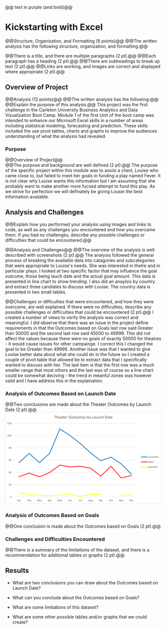 @@ text in purple (and bold)@@

# Kickstarting with Excel
@@Structure, Organization, and Formatting (8 points)@@
@@The written analysis has the following structure, organization, and formatting:@@

@@There is a title, and there are multiple paragraphs (2 pt).@@
@@Each paragraph has a heading (2 pt).@@
@@There are subheadings to break up text (2 pt).@@
@@Links are working, and images are correct and displayed where appropriate (2 pt).@@
## Overview of Project
@@Analysis (12 points)@@
@@The written analysis has the following:@@
@@Explain the purpose of this analysis.@@
This project was the first challenge in the Carleton University Business Analytics and Data Visualization Boot Camp.  Module 1 of the first Unit of the boot camp was intended to enhance our Microsoft Excel skills in a number of areas including statistical modeling, forecasting and prediction.  These skills included the use  pivot tables, charts and graphs to improve the audiences understanding of what the analysis had revealed.
### Purpose
@@Overview of Project@@  
@@The purpose and background are well defined (2 pt).@@
The purpose of the specific project within this module was to assist a client, Louise who came close to, but failed to meet her goals in funding a play named Fever.  It is not clear why Louise wants this information but I am assuming that she probably want to make another more fucsed attempt to fund this play.  As we strive for perfection we will definately be giving Lousie the best information available.
## Analysis and Challenges
@@Explain how you performed your analysis using images and links to code, as well as any challenges you encountered and how you overcame them. If you had no challenges, describe any possible challenges or difficulties that could be encountered.@@

@@Analysis and Challenges@@
@@The overview of the analysis is well described with screenshots (2 pt).@@
The analysis followed the general process of breaking the available data into catagories and subcategories that were appropriate to Louise's needs.  She was interested in thetre and in particular plays.  I looked at two specific factor that may influence the goal outcome, those being lauch date and the actual goal amount.  This data is presented in line chart to show trending.  I also did an anaylsis by country and extract three candiates to discuss with Louise.  The country data is presented in two small tables.

@@Challenges or difficulties that were encountered, and how they were overcome, are well explained. If there were no difficulties, describe any possible challenges or difficulties that could be encountered (2 pt).@@
I created a number of views to verify the analysis was correct and meaningful.  I did observe that there was an issue in the project define requirements in that the Outcomes based on Goals last row said Greater than 50000 and the second last row said 45000 to 49999.  This did not affect the values because there were no goals of exactly 50000 for theatres - it would cause issues for other campainge.  I correct this I changed the goal to be Greater than 49999.  Another issue was that I wanted to give Louise better data about what she could do in the future so I created a couple of pivot table that allowed be to extract data that I specifically wanted to discuss with her.  The last item is that the first row was a much smaller range that most others and the last was of course so a line chart could be somewhat deciving - the trend in meanful zones was however valid and I have address this in the explaination.
### Analysis of Outcomes Based on Launch Date
@@Two conclusions are made about the Theater Outcomes by Launch Date (2 pt).@@
![This is a graph from my Kickstarter_Challenge.xlsx spreadsheet](Resources/Theater_Outcomes_vs_Launch.png "This is the Title of the image that floats under the image")
### Analysis of Outcomes Based on Goals
@@One conclusion is made about the Outcomes based on Goals (2 pt).@@
### Challenges and Difficulties Encountered
@@There is a summary of the limitations of the dataset, and there is a recommendation for additional tables or graphs (2 pt).@@
## Results

- What are two conclusions you can draw about the Outcomes based on Launch Date?

- What can you conclude about the Outcomes based on Goals?

- What are some limitations of this dataset?

- What are some other possible tables and/or graphs that we could create?
